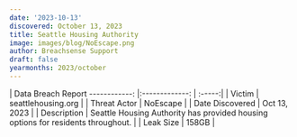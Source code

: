 ```yaml
---
date: '2023-10-13'
discovered: October 13, 2023
title: Seattle Housing Authority
image: images/blog/NoEscape.png
author: Breachsense Support
draft: false
yearmonths: 2023/october
---
```



| Data Breach Report
------------:     |:-------------:    | :-----:|
| Victim      | seattlehousing.org      | 
| Threat Actor      | NoEscape      | 
| Date Discovered      | Oct 13, 2023      | 
| Description      | Seattle Housing Authority has provided housing options for residents throughout.      | 
| Leak Size      | 158GB      | 

